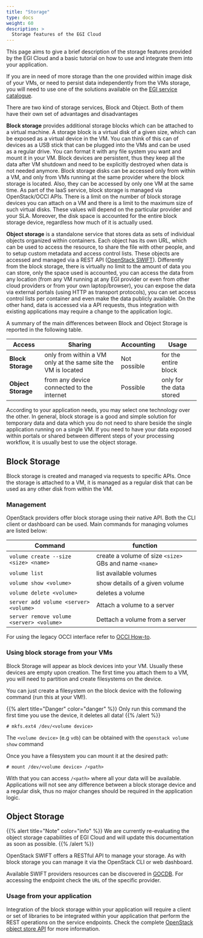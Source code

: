 ```yaml
---
title: "Storage"
type: docs
weight: 60
description: >
  Storage features of the EGI Cloud
---
```


This page aims to give a brief description of the storage features
provided by the EGI Cloud and a basic tutorial on how to use and
integrate them into your application.

If you are in need of more storage than the one provided within image
disk of your VMs, or need to persist data independently from the VMs
storage, you will need to use one of the solutions available on the [EGI
service catalogue](https://www.egi.eu/services/).

There are two kind of storage services, Block and Object. Both of them
have their own set of advantages and disadvantages

**Block storage** provides additional storage blocks which can be
attached to a virtual machine. A storage block is a virtual disk of a
given size, which can be exposed as a virtual device in the VM. You can
think of this can of devices as a USB stick that can be plugged into the
VMs and can be used as a regular drive. You can format it with any file
system you want and mount it in your VM. Block devices are persistent,
thus they keep all the data after VM shutdown and need to be explicitly
destroyed when data is not needed anymore. Block storage disks can be
accessed only from within a VM, and only from VMs running at the same
provider where the block storage is located. Also, they can be accessed
by only one VM at the same time. As part of the IaaS service, block
storage is managed via OpenStack/OCCI APIs. There is a limit on the
number of block storage devices you can attach on a VM and there is a
limit to the maximum size of such virtual disks. These values will
depend on the particular provider and your SLA. Moreover, the disk space
is accounted for the entire block storage device, regardless how much of
it is actually used.

**Object storage** is a standalone service that stores data as sets of
individual objects organized within containers. Each
object has its own URL, which can be used to access the resource, to
share the file with other people, and to setup custom metadata and
access control lists. These objects are accessed and managed via a REST
API ([OpenStack
SWIFT](https://docs.openstack.org/api-ref/object-store/index.html)).
Differently from the block storage, there is virtually no limit to the
amount of data you can store, only the space used is accounted, you can
access the data from any location (from any VM running at any EGI
provider or even from other cloud providers or from your own
laptop/browser), you can expose the data via external portals (using
HTTP as transport protocols), you can set access control lists per
container and even make the data publicly available. On the other hand,
data is accessed via a API requests, thus integration with existing
applications may require a change to the application logic.

A summary of the main differences between Block and Object Storage is
reported in the following table.

| Access | Sharing | Accounting | Usage |
| ------ | ------- | ---------- | ----- |
| **Block Storage** | only from within a VM only at the same site the VM is located | Not possible | for the entire block | POSIX access, use as local disk |
| **Object Storage** | from any device connected to the internet | Possible | only for the data stored | via HTTP requests to server |

According to your application needs, you may select one technology over
the other. In general, block storage is a good and simple solution for
temporary data and data which you do not need to share beside the single
application running on a single VM. If you need to have your data
exposed within portals or shared between different steps of your
processing workflow, it is usually best to use the object storage.

## Block Storage

Block storage is created and managed via requests to specific APIs. Once
the storage is attached to a VM, it is managed as a regular disk that
can be used as any other disk from within the VM.

### Management

OpenStack providers offer block storage using their native API. Both the
CLI client or dashboard can be used. Main commands for managing volumes
are listed below:

| Command                                  | function |
| ---------------------------------------- | -------- |
| `volume create --size <size> <name>`     | create a volume of size `<size>` GBs and name `<name>` |
| `volume list`                            | list available volumes |
| `volume show <volume>`                   | show details of a given volume |
| `volume delete <volume>`                 | deletes a volume |
| `server add volume <server> <volume>`    | Attach a volume to a server |
| `server remove volume <server> <volume>` | Dettach a volume from a server |

For using the legacy OCCI interface refer to [OCCI
How-to](https://wiki.egi.eu/wiki/HOWTO11_How_to_use_the_rOCCI_Client#How_to_create_block_storage.3F).

### Using block storage from your VMs

Block Storage will appear as block devices into your VM. Usually these
devices are empty upon creation. The first time you attach them to a VM,
you will need to partition and create filesystems on the device.

You can just create a filesystem on the block device with the following
command (run this at your VM!).

{{% alert title="Danger" color="danger" %}}
Only run this command the first time you use the device, it deletes all
data!
{{% /alert %}}

``` {.console}
# mkfs.ext4 /dev/<volume device>
```

The `<volume device>` (e.g `vdb`) can be obtained with the
`openstack volume show` command

Once you have a filesystem you can mount it at the desired path:

``` {.console}
# mount /dev/<volume device> /<path>
```

With that you can access `/<path>` where all your data will be
available. Applications will not see any difference between a block
storage device and a regular disk, thus no major changes should be
required in the application logic.

## Object Storage

{{% alert title="Note" color="info" %}}
We are currently re-evaluating the object storage capabilities of EGI
Cloud and will update this documentation as soon as possible.
{{% /alert %}}

OpenStack SWIFT offers a RESTful API to manage your storage. As with
block storage you can manage it via the OpenStack CLI or web dashboard.

Available SWIFT providers resources can be discovered in
[GOCDB](https://goc.egi.eu/portal/index.php?Page_Type=Services&serviceType=org.openstack.swift&selectItemserviceType=org.openstack.swift&ngi=&searchTerm=&production=TRUE&monitored=TRUE&certStatus=Certified&scopeMatch=all&servKeyNames=&servKeyValue=).
For accessing the endpoint check the `URL` of the specific provider.

### Usage from your application

Integration of the block storage within your application will require a
client or set of libraries to be integrated within your application that
perform the REST operations on the service endpoints. Check the complete
[OpenStack object store
API](https://docs.openstack.org/api-ref/object-store/) for more
information.
